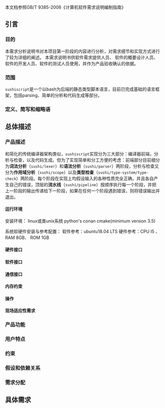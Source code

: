 本文档参照GB/T 9385-2008《计算机软件需求说明编制指南》

## 引言

### 目的

本需求分析说明书对本项目第一阶段的内容进行分析，对需求细节和实现方式进行了较为详细的阐述。  本需求说明书供软件需求提供人员、
软件的概要设计人员、软件的开发人员、软件的测试人员使用，并作为产品验收确认的依据。

### 范围

`sushiscript`是一个以bash为后端的静态类型脚本语言，目前已完成基础的语言框架，包括parsing、简单的分析和代码生成等部分。

### 定义、简写和缩略语


## 总体描述

### 产品描述

和简化的传统编译器架构类似，`sushiscript`实现分为三大部分：编译器前端，分析与检查，以及代码生成。但为了实现简单和分工方便的考虑：前端部分目前细分为**词法分析**（`sushi/lexer`）和**语法分析**（`sushi/parser`）两阶段，分析与检查又分为**作用域分析**（`sushi/scope`）以及**类型检查**（`sushi/type-system/type-check`）两阶段。每个阶段在实现上均假设输入的各种性质完全正确，并且各自产生自己的错误，顶层的**流水线**（`sushi/pipeline`）按顺序执行每一个阶段，并把上一阶段的输出传递给下一阶段，如果在任何一个阶段遇到错误，则将错误输出并退出。

#### 运行环境

安装环境：
  linux或类unix系统
  python's conan
  cmake(minimum version 3.5)
  
系统软硬件安装与参考配置：
  软件参考：ubuntu18.04 LTS
  硬件参考：CPU I5 、 RAM 8GB、 ROM 1GB

#### 硬件接口

#### 软件接口

#### 通信接口

#### 内存约束

#### 操作

#### 现场适应性需求

### 产品功能

### 用户特点

### 约束

### 假设和依赖关系

### 需求分配



## 具体需求
